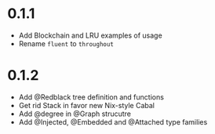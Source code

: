 # 0.1.1
* Add Blockchain and LRU examples of usage
* Rename `fluent` to `throughout`

# 0.1.2
* Add @Redblack tree definition and functions
* Get rid Stack in favor new Nix-style Cabal
* Add @degree in @Graph strucutre
* Add @Injected, @Embedded and @Attached type families
